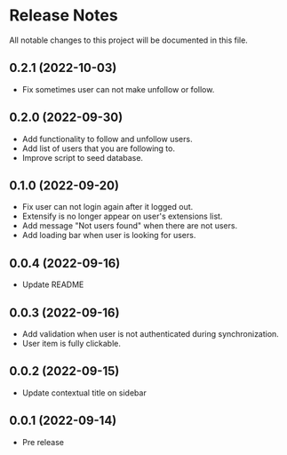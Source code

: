 # Release Notes
All notable changes to this project will be documented in this file.

## 0.2.1 (2022-10-03)

- Fix sometimes user can not make unfollow or follow.

## 0.2.0 (2022-09-30)

- Add functionality to follow and unfollow users.
- Add list of users that you are following to.
- Improve script to seed database.

## 0.1.0 (2022-09-20)

- Fix user can not login again after it logged out.
- Extensify is no longer appear on user's extensions list.
- Add message "Not users found" when there are not users.
- Add loading bar when user is looking for users.

## 0.0.4 (2022-09-16)

- Update README 

## 0.0.3 (2022-09-16)

- Add validation when user is not authenticated during synchronization. 
- User item is fully clickable. 

## 0.0.2 (2022-09-15)

- Update contextual title on sidebar

## 0.0.1 (2022-09-14)

- Pre release
